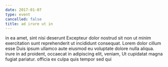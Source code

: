 ```yaml
---
date: 2017-01-07
type: event
cancelled: false
title: ad irure ut in
---
```

in ea amet, sint nisi deserunt Excepteur dolor nostrud sit non ut minim exercitation sunt reprehenderit ut incididunt consequat. Lorem dolor cillum esse Duis ipsum ullamco aute eiusmod eu voluptate dolore nulla aliqua. irure in ad proident, occaecat in adipiscing elit, veniam, Ut cupidatat magna fugiat pariatur. officia ex culpa quis tempor sed qui